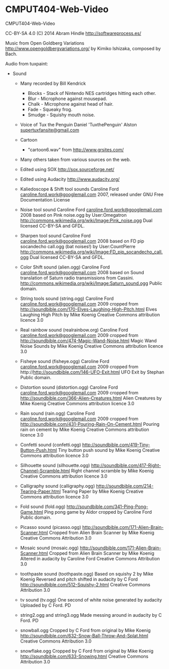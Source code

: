 CMPUT404-Web-Video
==================

CMPUT404-Web-Video

CC-BY-SA 4.0 (C) 2014 Abram Hindle http://softwareprocess.es/

Music from Open Goldberg Variations http://www.opengoldbergvariations.org/  by Kimiko Ishizaka, composed by Bach.

Audio from tuxpaint:

* Sound

  * Many recorded by Bill Kendrick
    * Blocks - Stack of Nintendo NES cartridges hitting each other.
    * Blur - Microphone against mousepad.
    * Chalk - Microphone against head of hair.
    * Fade - Squeaky frog.
    * Smudge - Squishy mouth noise.

  * Voice of Tux the Penguin
    Daniel 'TuxthePenguin' Alston <supertuxfansite@gmail.com>
  
  * Cartoon
    * "cartoon6.wav" from http://www.grsites.com/
    
  * Many others taken from various sources on the web.

  * Edited using SOX
    http://sox.sourceforge.net/

  * Edited using Audacity
    http://www.audacity.org/

  * Kaliedoscope & Shift tool sounds
    Caroline Ford <caroline.ford.work@googlemail.com>
    2007, released under GNU Free Documentation License

  * Noise tool sound
    Caroline Ford <caroline.ford.work@googlemail.com> 2008 based on 
    Pink noise.ogg by User:Omegatron http://commons.wikimedia.org/wiki/Image:Pink_noise.ogg
    Dual licensed CC-BY-SA and GFDL. 

  * Sharpen tool sound
    Caroline Ford <caroline.ford.work@googlemail.com> 2008 based on
    FD pip socandecho call.ogg (bat noises!) by User:CountPierre
    http://commons.wikimedia.org/wiki/Image:FD_pip_socandecho_call.ogg
    Dual licensed CC-BY-SA and GFDL.

   * Color Shift sound (alien.ogg)
     Caroline Ford <caroline.ford.work@googlemail.com> 2008 based on
     Sound translation of Saturn radio transmissions from Cassini.
     http://commons.wikimedia.org/wiki/Image:Saturn_sound.ogg
     Public domain.  

   * String tools sound (string.ogg) 
     Caroline Ford <caroline.ford.work@googlemail.com> 2009 cropped from
     http://soundbible.com/170-Elves-Laughing-High-Pitch.html 
     Elves Laughing High Pitch by Mike Koenig
     Creative Commons attribution licence 3.0

   * Real rainbow sound (realrainbow.org)
     Caroline Ford <caroline.ford.work@googlemail.com> 2009 cropped from
     http://soundbible.com/474-Magic-Wand-Noise.html
     Magic Wand Noise Sounds by Mike Koenig
     Creative Commons attribution licence 3.0

   * Fisheye sound (fisheye.ogg)
     Caroline Ford <caroline.ford.work@googlemail.com> 2009 cropped from
     http://http://soundbible.com/146-UFO-Exit.html
     UFO Exit by Stephan
     Public domain.   

   * Distortion sound (distortion.ogg)
     Caroline Ford <caroline.ford.work@googlemail.com> 2009 cropped from
     http://soundbible.com/366-Alien-Creatures.html
     Alien Creatures by Mike Koenig
     Creative Commons attribution licence 3.0

   * Rain sound (rain.ogg)
     Caroline Ford <caroline.ford.work@googlemail.com> 2009 cropped from
     http://soundbible.com/431-Pouring-Rain-On-Cement.html
     Pouring rain on cement by Mike Koenig
     Creative Commons attribution licence 3.0

   * Confetti sound (confetti.ogg)
     http://soundbible.com/419-Tiny-Button-Push.html
     Tiny button push sound by Mike Koenig
     Creative Commons attribution licence 3.0

   * Silhouette sound (silhouette.ogg)
     http://soundbible.com/417-Right-Channel-Scramble.html
     Right channel scramble by Mike Koenig
     Creative Commons attribution licence 3.0
 
   * Calligraphy sound (calligraphy.ogg)
     http://soundbible.com/214-Tearing-Paper.html
     Tearing Paper by Mike Koenig
     Creative Commons attribution licence 3.0

   * Fold sound (fold.ogg)
     http://soundbible.com/341-Ping-Pong-Game.html
     Ping pong game by Aldor cropped by Caroline Ford
     Public domain. 

   * Picasso sound (picasso.ogg)
     http://soundbible.com/171-Alien-Brain-Scanner.html
     Cropped from Alien Brain Scanner by Mike Koenig
     Creative Commons Attribution 3.0

   * Mosaic sound (mosaic.ogg)
     http://soundbible.com/171-Alien-Brain-Scanner.html
     Cropped from Alien Brain Scanner by Mike Koenig
     Altered in audacity by Caroline Ford
     Creative Commons Attribution 3.0

    * toothpaste sound (toothpaste.ogg)
     Based on squishy 2 by Mike Koenig
     Reversed and pitch shifted in audacity by C Ford
     http://soundbible.com/512-Squishy-2.html
     Creative Commons Attribution 3.0

    * tv sound (tv.ogg)
      One second of white noise generated by audacity
      Uploaded by C Ford.
      PD

    * string2.ogg and string3.ogg
      Made messing around in audacity by C Ford.
      PD

    * snowball.ogg 
      Cropped by C Ford from original by Mike Koenig
      http://soundbible.com/632-Snow-Ball-Throw-And-Splat.html
      Creative Commons Attribution 3.0

    * snowflake.ogg
      Cropped by C Ford from original by Mike Koenig
      http://soundbible.com/633-Snowing.html
      Creative Commons Attribution 3.0
